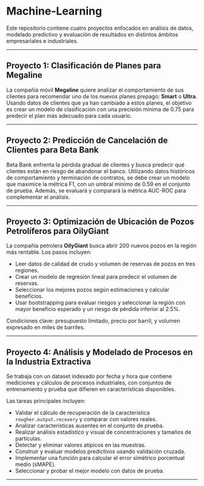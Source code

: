 # Machine-Learning
Este repositorio contiene cuatro proyectos enfocados en análisis de datos, modelado predictivo y evaluación de resultados en distintos ámbitos empresariales e industriales.

---

## Proyecto 1: Clasificación de Planes para Megaline

La compañía móvil **Megaline** quiere analizar el comportamiento de sus clientes para recomendar uno de los nuevos planes prepago: **Smart** o **Ultra**. Usando datos de clientes que ya han cambiado a estos planes, el objetivo es crear un modelo de clasificación con una precisión mínima de 0.75 para predecir el plan más adecuado para cada usuario.

---

## Proyecto 2: Predicción de Cancelación de Clientes para Beta Bank

Beta Bank enfrenta la pérdida gradual de clientes y busca predecir qué clientes están en riesgo de abandonar el banco. Utilizando datos históricos de comportamiento y terminación de contratos, se debe crear un modelo que maximice la métrica F1, con un umbral mínimo de 0.59 en el conjunto de prueba. Además, se evaluará y comparará la métrica AUC-ROC para complementar el análisis.

---

## Proyecto 3: Optimización de Ubicación de Pozos Petrolíferos para OilyGiant

La compañía petrolera **OilyGiant** busca abrir 200 nuevos pozos en la región más rentable. Los pasos incluyen:

- Leer datos de calidad de crudo y volumen de reservas de pozos en tres regiones.
- Crear un modelo de regresión lineal para predecir el volumen de reservas.
- Seleccionar los mejores pozos según estimaciones y calcular beneficios.
- Usar bootstrapping para evaluar riesgos y seleccionar la región con mayor beneficio esperado y un riesgo de pérdida inferior al 2.5%.

Condiciones clave: presupuesto limitado, precio por barril, y volumen expresado en miles de barriles.

---

## Proyecto 4: Análisis y Modelado de Procesos en la Industria Extractiva

Se trabaja con un dataset indexado por fecha y hora que contiene mediciones y cálculos de procesos industriales, con conjuntos de entrenamiento y prueba que difieren en características disponibles.

Las tareas principales incluyen:

- Validar el cálculo de recuperación de la característica `rougher.output.recovery` y comparar con valores reales.
- Analizar características ausentes en el conjunto de prueba.
- Realizar análisis estadístico y visual de concentraciones y tamaños de partículas.
- Detectar y eliminar valores atípicos en las muestras.
- Construir y evaluar modelos predictivos usando validación cruzada.
- Implementar una función para calcular el error simétrico porcentual medio (sMAPE).
- Seleccionar y probar el mejor modelo con datos de prueba.

---

